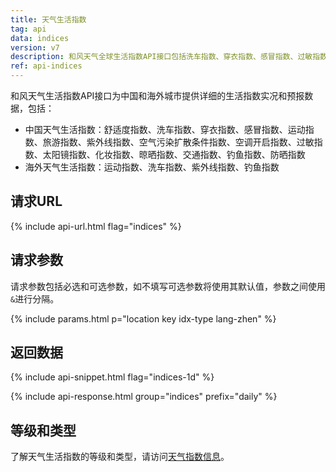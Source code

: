 ```yaml
---
title: 天气生活指数
tag: api
data: indices
version: v7
description: 和风天气全球生活指数API接口包括洗车指数、穿衣指数、感冒指数、过敏指数、紫外线指数、钓鱼指数等20多种数据，生活指数API支持全国4000+个市县区和海外15万个城市天气预报。
ref: api-indices
---
```


和风天气生活指数API接口为中国和海外城市提供详细的生活指数实况和预报数据，包括：

- 中国天气生活指数：舒适度指数、洗车指数、穿衣指数、感冒指数、运动指数、旅游指数、紫外线指数、空气污染扩散条件指数、空调开启指数、过敏指数、太阳镜指数、化妆指数、晾晒指数、交通指数、钓鱼指数、防晒指数
- 海外天气生活指数：运动指数、洗车指数、紫外线指数、钓鱼指数

## 请求URL

{% include api-url.html flag="indices" %}

## 请求参数

请求参数包括必选和可选参数，如不填写可选参数将使用其默认值，参数之间使用`&`进行分隔。

{% include params.html p="location key idx-type lang-zhen" %}

## 返回数据

{% include api-snippet.html flag="indices-1d" %}

{% include api-response.html group="indices" prefix="daily" %}

## 等级和类型

了解天气生活指数的等级和类型，请访问[天气指数信息](/docs/resource/indices-info/)。
